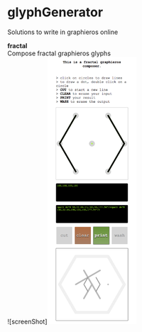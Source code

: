 # glyphGenerator

Solutions to write in graphieros online

<b>fractal</b><br>
Compose fractal graphieros glyphs
<br>
![screenShot]<img src="https://github.com/graphieros/glyphGenerator/blob/master/fractal/gcsc.png" width="200px">


